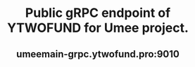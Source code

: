  <h1 align="center"> Public gRPC endpoint of YTWOFUND for Umee project.
 <h2 align="center"> umeemain-grpc.ytwofund.pro:9010
